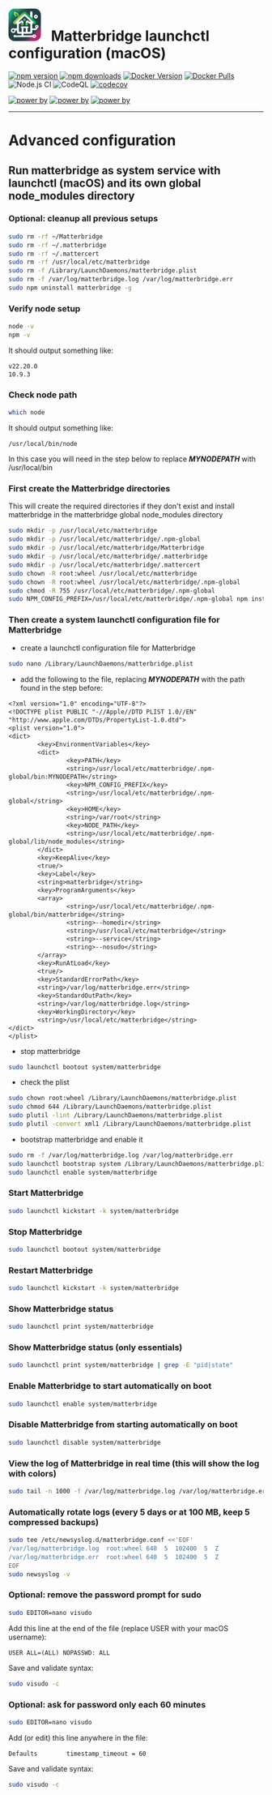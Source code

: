 # <img src="frontend/public/matterbridge.svg" alt="Matterbridge Logo" width="64px" height="64px">&nbsp;&nbsp;&nbsp;Matterbridge launchctl configuration (macOS)

[![npm version](https://img.shields.io/npm/v/matterbridge.svg)](https://www.npmjs.com/package/matterbridge)
[![npm downloads](https://img.shields.io/npm/dt/matterbridge.svg)](https://www.npmjs.com/package/matterbridge)
[![Docker Version](https://img.shields.io/docker/v/luligu/matterbridge?label=docker%20version&sort=semver)](https://hub.docker.com/r/luligu/matterbridge)
[![Docker Pulls](https://img.shields.io/docker/pulls/luligu/matterbridge.svg)](https://hub.docker.com/r/luligu/matterbridge)
![Node.js CI](https://github.com/Luligu/matterbridge/actions/workflows/build.yml/badge.svg)
![CodeQL](https://github.com/Luligu/matterbridge/actions/workflows/codeql.yml/badge.svg)
[![codecov](https://codecov.io/gh/Luligu/matterbridge/branch/main/graph/badge.svg)](https://codecov.io/gh/Luligu/matterbridge)

[![power by](https://img.shields.io/badge/powered%20by-matter--history-blue)](https://www.npmjs.com/package/matter-history)
[![power by](https://img.shields.io/badge/powered%20by-node--ansi--logger-blue)](https://www.npmjs.com/package/node-ansi-logger)
[![power by](https://img.shields.io/badge/powered%20by-node--persist--manager-blue)](https://www.npmjs.com/package/node-persist-manager)

---

# Advanced configuration

## Run matterbridge as system service with launchctl (macOS) and its own global node_modules directory

### Optional: cleanup all previous setups

```bash
sudo rm -rf ~/Matterbridge
sudo rm -rf ~/.matterbridge
sudo rm -rf ~/.mattercert
sudo rm -rf /usr/local/etc/matterbridge
sudo rm -f /Library/LaunchDaemons/matterbridge.plist
sudo rm -f /var/log/matterbridge.log /var/log/matterbridge.err
sudo npm uninstall matterbridge -g
```

### Verify node setup

```bash
node -v
npm -v
```

It should output something like:

```
v22.20.0
10.9.3
```

### Check node path

```bash
which node
```

It should output something like:

```
/usr/local/bin/node
```

In this case you will need in the step below to replace **_MYNODEPATH_** with /usr/local/bin

### First create the Matterbridge directories

This will create the required directories if they don't exist and install matterbridge in the matterbridge global node_modules directory

```bash
sudo mkdir -p /usr/local/etc/matterbridge
sudo mkdir -p /usr/local/etc/matterbridge/.npm-global
sudo mkdir -p /usr/local/etc/matterbridge/Matterbridge
sudo mkdir -p /usr/local/etc/matterbridge/.matterbridge
sudo mkdir -p /usr/local/etc/matterbridge/.mattercert
sudo chown -R root:wheel /usr/local/etc/matterbridge
sudo chown -R root:wheel /usr/local/etc/matterbridge/.npm-global
sudo chmod -R 755 /usr/local/etc/matterbridge/.npm-global
sudo NPM_CONFIG_PREFIX=/usr/local/etc/matterbridge/.npm-global npm install -g matterbridge --omit=dev
```

### Then create a system launchctl configuration file for Matterbridge

- create a launchctl configuration file for Matterbridge

```bash
sudo nano /Library/LaunchDaemons/matterbridge.plist
```

- add the following to the file, replacing **_MYNODEPATH_** with the path found in the step before:

```
<?xml version="1.0" encoding="UTF-8"?>
<!DOCTYPE plist PUBLIC "-//Apple//DTD PLIST 1.0//EN" "http://www.apple.com/DTDs/PropertyList-1.0.dtd">
<plist version="1.0">
<dict>
        <key>EnvironmentVariables</key>
        <dict>
                <key>PATH</key>
                <string>/usr/local/etc/matterbridge/.npm-global/bin:MYNODEPATH</string>
                <key>NPM_CONFIG_PREFIX</key>
                <string>/usr/local/etc/matterbridge/.npm-global</string>
                <key>HOME</key>
                <string>/var/root</string>
                <key>NODE_PATH</key>
                <string>/usr/local/etc/matterbridge/.npm-global/lib/node_modules</string>
        </dict>
        <key>KeepAlive</key>
        <true/>
        <key>Label</key>
        <string>matterbridge</string>
        <key>ProgramArguments</key>
        <array>
                <string>/usr/local/etc/matterbridge/.npm-global/bin/matterbridge</string>
                <string>--homedir</string>
                <string>/usr/local/etc/matterbridge</string>
                <string>--service</string>
                <string>--nosudo</string>
        </array>
        <key>RunAtLoad</key>
        <true/>
        <key>StandardErrorPath</key>
        <string>/var/log/matterbridge.err</string>
        <key>StandardOutPath</key>
        <string>/var/log/matterbridge.log</string>
        <key>WorkingDirectory</key>
        <string>/usr/local/etc/matterbridge</string>
</dict>
</plist>
```

- stop matterbridge

```bash
sudo launchctl bootout system/matterbridge
```

- check the plist

```bash
sudo chown root:wheel /Library/LaunchDaemons/matterbridge.plist
sudo chmod 644 /Library/LaunchDaemons/matterbridge.plist
sudo plutil -lint /Library/LaunchDaemons/matterbridge.plist
sudo plutil -convert xml1 /Library/LaunchDaemons/matterbridge.plist
```

- bootstrap matterbridge and enable it

```bash
sudo rm -f /var/log/matterbridge.log /var/log/matterbridge.err
sudo launchctl bootstrap system /Library/LaunchDaemons/matterbridge.plist
sudo launchctl enable system/matterbridge
```

### Start Matterbridge

```bash
sudo launchctl kickstart -k system/matterbridge
```

### Stop Matterbridge

```bash
sudo launchctl bootout system/matterbridge
```

### Restart Matterbridge

```bash
sudo launchctl kickstart -k system/matterbridge
```

### Show Matterbridge status

```bash
sudo launchctl print system/matterbridge
```

### Show Matterbridge status (only essentials)

```bash
sudo launchctl print system/matterbridge | grep -E "pid|state"
```

### Enable Matterbridge to start automatically on boot

```bash
sudo launchctl enable system/matterbridge
```

### Disable Matterbridge from starting automatically on boot

```bash
sudo launchctl disable system/matterbridge
```

### View the log of Matterbridge in real time (this will show the log with colors)

```bash
sudo tail -n 1000 -f /var/log/matterbridge.log /var/log/matterbridge.err
```

### Automatically rotate logs (every 5 days or at 100 MB, keep 5 compressed backups)

```bash
sudo tee /etc/newsyslog.d/matterbridge.conf <<'EOF'
/var/log/matterbridge.log  root:wheel 640  5  102400  5  Z
/var/log/matterbridge.err  root:wheel 640  5  102400  5  Z
EOF
sudo newsyslog -v
```

### Optional: remove the password prompt for sudo

```bash
sudo EDITOR=nano visudo
```

Add this line at the end of the file (replace USER with your macOS username):

```
USER ALL=(ALL) NOPASSWD: ALL
```

Save and validate syntax:

```bash
sudo visudo -c
```

### Optional: ask for password only each 60 minutes

```bash
sudo EDITOR=nano visudo
```

Add (or edit) this line anywhere in the file:

```
Defaults        timestamp_timeout = 60
```

Save and validate syntax:

```bash
sudo visudo -c
```
